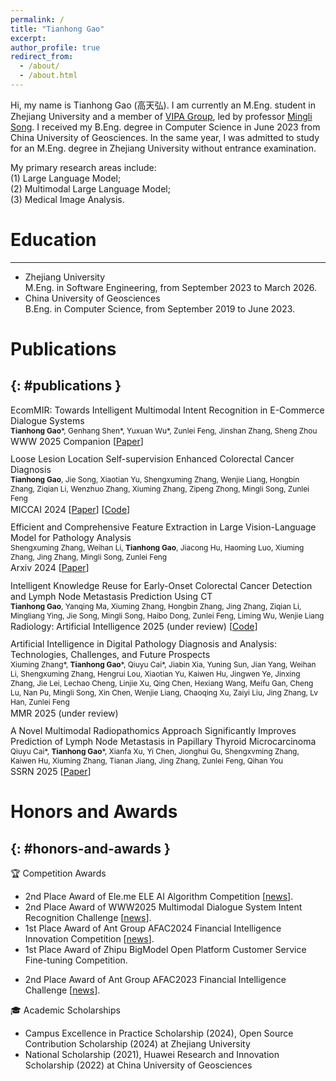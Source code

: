 ```yaml
---
permalink: /
title: "Tianhong Gao"
excerpt: 
author_profile: true
redirect_from: 
  - /about/
  - /about.html
---
```


Hi, my name is Tianhong Gao (高天弘). I am currently an M.Eng. student in Zhejiang University and a member of [VIPA Group](https://www.vipazoo.cn), led by professor [Mingli Song](https://person.zju.edu.cn/msong). I received my B.Eng. degree in Computer Science in June 2023 from China University of Geosciences. In the same year, I was admitted to study for an M.Eng. degree in Zhejiang University without entrance examination.

My primary research areas include:  
(1) Large Language Model;  
(2) Multimodal Large Language Model;  
(3) Medical Image Analysis.

# Education
---
* Zhejiang University  
  M.Eng. in Software Engineering, from September 2023 to March 2026.      
* China University of Geosciences  
  B.Eng. in Computer Science, from September 2019 to June 2023.

<!-- # Experience
---
* ByteDance   
  LLM Algorithm ByteIntern, from May 2025 to present.
* Baidu   
  Research Intern, from November 2024 to April 2025. -->

# Publications
{: #publications }
---
<div style="margin-bottom: 0.8em;">
  <p style="margin: 0;">EcomMIR: Towards Intelligent Multimodal Intent Recognition in E-Commerce Dialogue Systems</p>
  <p style="margin: 0; font-size: 0.85em;">
    <strong>Tianhong Gao</strong>*, Genhang Shen*, Yuxuan Wu*, Zunlei Feng, Jinshan Zhang, Sheng Zhou
  </p>
  <p style="margin: 0.1em 0 0;">WWW 2025 Companion
    [<a href="https://dl.acm.org/doi/10.1145/3701716.3718371" target="_blank">Paper</a>]
  </p>
</div>

<div style="margin-bottom: 0.8em;">
  <p style="margin: 0;">Loose Lesion Location Self-supervision Enhanced Colorectal Cancer Diagnosis</p>
  <p style="margin: 0; font-size: 0.85em;">
    <strong>Tianhong Gao</strong>, Jie Song, Xiaotian Yu, Shengxuming Zhang, Wenjie Liang, Hongbin Zhang, 
    Ziqian Li, Wenzhuo Zhang, Xiuming Zhang, Zipeng Zhong, Mingli Song, Zunlei Feng
  </p>
  <p style="margin: 0.1em 0 0;">MICCAI 2024
    [<a href="https://link.springer.com/chapter/10.1007/978-3-031-72120-5_39" target="_blank">Paper</a>]
    [<a href="https://github.com/Gaotianhong/LooseLocationSS" target="_blank">Code</a>]
  </p>
</div>

<div style="margin-bottom: 0.8em;">
  <p style="margin: 0;">Efficient and Comprehensive Feature Extraction in Large Vision-Language Model for Pathology Analysis</p>
  <p style="margin: 0; font-size: 0.85em;">
    Shengxuming Zhang, Weihan Li, <strong>Tianhong Gao</strong>, Jiacong Hu, Haoming Luo, Xiuming Zhang, Jing Zhang, Mingli Song, Zunlei Feng
  </p>
  <p style="margin: 0.1em 0 0;">Arxiv 2024
    [<a href="https://arxiv.org/abs/2412.09521" target="_blank">Paper</a>]
  </p>
</div>

<div style="margin-bottom: 0.8em;">
  <p style="margin: 0;">Intelligent Knowledge Reuse for Early-Onset Colorectal Cancer Detection and Lymph Node Metastasis Prediction Using CT</p>
  <p style="margin: 0; font-size: 0.85em;">
    <strong>Tianhong Gao</strong>, Yanqing Ma, Xiuming Zhang, Hongbin Zhang, Jing Zhang, Ziqian Li, Mingliang Ying, Jie Song, Mingli Song, Haibo Dong, Zunlei Feng, Liming Wu, Wenjie Liang
  </p>
  <p style="margin: 0.1em 0 0;">Radiology: Artificial Intelligence 2025 (under review)
    [<a href="https://github.com/Gaotianhong/knowledge-reuse-eocrc" target="_blank">Code</a>]
  </p>
</div>

<div style="margin-bottom: 0.8em;">
  <p style="margin: 0;">Artificial Intelligence in Digital Pathology Diagnosis and Analysis: Technologies, Challenges, and Future Prospects</p>
  <p style="margin: 0; font-size: 0.85em;">
    Xiuming Zhang*, <strong>Tianhong Gao</strong>*, Qiuyu Cai*, Jiabin Xia, Yuning Sun, Jian Yang, Weihan Li, Shengxuming Zhang, Hengrui Lou, Xiaotian Yu, Kaiwen Hu, Jingwen Ye, Jinxing Zhang, Jie Lei, Lechao Cheng, Linjie Xu, Qing Chen, Hexiang Wang, Meifu Gan, Cheng Lu, Nan Pu, Mingli Song, Xin Chen, Wenjie Liang, Chaoqing Xu, Zaiyi Liu, Jing Zhang, Lv Han, Zunlei Feng
  </p>
  <p style="margin: 0.1em 0 0;">MMR 2025 (under review)
  </p>
</div>

<div style="margin-bottom: 1.25em;">
  <p style="margin: 0;">A Novel Multimodal Radiopathomics Approach Significantly Improves Prediction of Lymph Node Metastasis in Papillary Thyroid Microcarcinoma</p>
  <p style="margin: 0; font-size: 0.85em;">
    Qiuyu Cai*, <strong>Tianhong Gao</strong>*, Xianfa Xu, Yi Chen, Jionghui Gu, Shengxvming Zhang, Kaiwen Hu, Xiuming Zhang, Tianan Jiang, Jing Zhang, Zunlei Feng, Qihan You
  </p>
  <p style="margin: 0.1em 0 0;">SSRN 2025
    [<a href="https://papers.ssrn.com/sol3/papers.cfm?abstract_id=5103695" target="_blank">Paper</a>]
  </p>
</div>

# Honors and Awards
{: #honors-and-awards }
---
🏆 Competition Awards
* 2nd Place Award of Ele.me ELE AI Algorithm Competition [[news](https://mp.weixin.qq.com/s/-xtekt3BPioQlpLAz0e8bQ)].
* 2nd Place Award of WWW2025 Multimodal Dialogue System Intent Recognition Challenge [[news](https://www.geekpark.net/news/348829)].
* 1st Place Award of Ant Group AFAC2024 Financial Intelligence Innovation Competition [[news](https://mp.weixin.qq.com/s/jIvdehcpB59IoZDS0Ii4ZA)].
* 1st Place Award of Zhipu BigModel Open Platform Customer Service Fine-tuning Competition.
<!-- * 2nd Place Award of iFLYTEK × Datawhale Large Language Model RAG-based QA Challenge. -->
<!-- * 2nd Place Award of iFLYTEK × Datawhale Multimodal QA Challenge. -->
* 2nd Place Award of Ant Group AFAC2023 Financial Intelligence Challenge [[news](https://mp.weixin.qq.com/s?__biz=MzA3NTg3MjgxNg==&mid=2650419703&idx=2&sn=4bd776245eaad2a115212b00c9b3e2c1&chksm=868136dde78f8fccdffc5498483dc17b51d2b6ab9083c1eb14b1209eb6cc8a9c7d8e131d1f7d&scene=126&sessionid=1726304449#rd)].

🎓 Academic Scholarships
* Campus Excellence in Practice Scholarship (2024), Open Source Contribution Scholarship (2024) at Zhejiang University  
* National Scholarship (2021), Huawei Research and Innovation Scholarship (2022) at China University of Geosciences

<!-- 🎓 Academic Scholarships and Honors
* Campus Excellence in Practice Scholarship (2024), Open Source Contribution Scholarship (2024). Outstanding Communist Youth League Member, Excellent Graduate Student, Five-Star Graduate Student (2024) at Zhejiang University.
* National Scholarship (2021), Huawei Research and Innovation Scholarship (2022). Outstanding Graduate, Excellent Communist Youth League Cadre and Model Student of Excellence (2021), Top 100 Outstanding Youth League Branch Secretaries and Class Monitors (2020) at China University of Geosciences. -->
